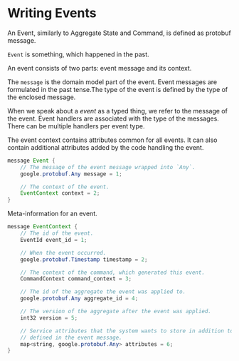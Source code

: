 #  Writing Events

An Event, similarly to Aggregate State and Command, is defined as protobuf message. 

`Event` is something, which happened in the past.

An event consists of two parts: event message and its context.

The `message` is the domain model part of the event. Event messages are formulated in the past tense.The type of the event is defined by the type of the enclosed message.

When we speak about a *event* as a typed thing, we refer to the message of the event.
Event handlers are associated with the type of the messages. There can be multiple handlers
per event type.

The event context contains attributes common for all events. It can also contain additional attributes added by the code handling the event.

```java
message Event {
    // The message of the event message wrapped into `Any`.
    google.protobuf.Any message = 1;

    // The context of the event.
    EventContext context = 2;
}
```
Meta-information for an event.
```java
message EventContext {
    // The id of the event.
    EventId event_id = 1;

    // When the event occurred.
    google.protobuf.Timestamp timestamp = 2;

    // The context of the command, which generated this event.
    CommandContext command_context = 3;

    // The id of the aggregate the event was applied to.
    google.protobuf.Any aggregate_id = 4;

    // The version of the aggregate after the event was applied.
    int32 version = 5;

    // Service attributes that the system wants to store in addition to the domain attributes
    // defined in the event message.
    map<string, google.protobuf.Any> attributes = 6;
}
```